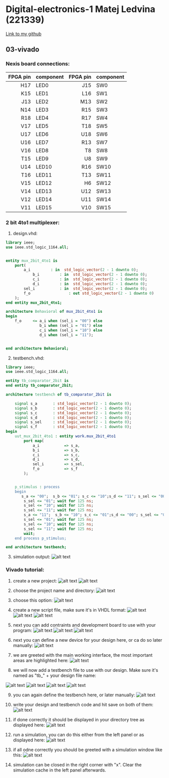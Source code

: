 # Digital-electronics-1 Matej Ledvina (221339)
[Link to my github](https://github.com/Ledvuk/Digital-electronics-1/)
## 03-vivado
### Nexis board connections:

| FPGA pin | component | FPGA pin | component |
| --------:|:--------- | --------:|:--------- |
|H17|LED0|J15|SW0|
|K15|LED1|L16|SW1|
|J13|LED2|M13|SW2|
|N14|LED3|R15|SW3|
|R18|LED4|R17|SW4|
|V17|LED5|T18|SW5|
|U17|LED6|U18|SW6|
|U16|LED7|R13|SW7|
|V16|LED8|T8|SW8|
|T15|LED9|U8|SW9|
|U14|LED10|R16|SW10|
|T16|LED11|T13|SW11|
|V15|LED12|H6|SW12|
|V14|LED13|U12|SW13|
|V12|LED14|U11|SW14|
|V11|LED15|V10|SW15|

### 2 bit 4to1 multiplexer:

1. design.vhd:

```vhdl
library ieee;
use ieee.std_logic_1164.all;


entity mux_2bit_4to1 is
    port(
		a_i			: in  std_logic_vector(2 - 1 downto 0);
        	b_i			: in  std_logic_vector(2 - 1 downto 0);
       		c_i			: in  std_logic_vector(2 - 1 downto 0);
        	d_i			: in  std_logic_vector(2 - 1 downto 0);
 		sel_i			: in  std_logic_vector(2 - 1 downto 0);
 		f_o             	: out std_logic_vector(2 - 1 downto 0)
    );
end entity mux_2bit_4to1;

architecture Behavioral of mux_2bit_4to1 is
begin
	f_o     <= a_i when (sel_i = "00") else
	           b_i when (sel_i = "01") else
	           c_i when (sel_i = "10") else
	           d_i when (sel_i = "11");


end architecture Behavioral;
```

2. testbench.vhd:
```vhdl
library ieee;
use ieee.std_logic_1164.all;

entity tb_comparator_2bit is
end entity tb_comparator_2bit;

architecture testbench of tb_comparator_2bit is

    signal s_a       : std_logic_vector(2 - 1 downto 0);
    signal s_b       : std_logic_vector(2 - 1 downto 0);
    signal s_c       : std_logic_vector(2 - 1 downto 0);
    signal s_d       : std_logic_vector(2 - 1 downto 0);
    signal s_sel     : std_logic_vector(2 - 1 downto 0);
    signal s_f       : std_logic_vector(2 - 1 downto 0);
begin
    uut_mux_2bit_4to1 : entity work.mux_2bit_4to1
        port map(
            a_i           => s_a,
            b_i           => s_b,
            c_i           => s_c,
            d_i           => s_d,
            sel_i         => s_sel,
            f_o           => s_f
        );


    p_stimulus : process
    begin    
       s_a <= "00";  s_b <= "01"; s_c <= "10";s_d <= "11"; s_sel <= "00"; wait for 125 ns;
        s_sel <= "01"; wait for 125 ns;
        s_sel <= "10"; wait for 125 ns;
        s_sel <= "11"; wait for 125 ns;
        s_a <= "11";  s_b <= "10"; s_c <= "01";s_d <= "00"; s_sel <= "00"; wait for 125 ns;
        s_sel <= "01"; wait for 125 ns;
        s_sel <= "10"; wait for 125 ns;
        s_sel <= "11"; wait for 125 ns;
        wait;
    end process p_stimulus;

end architecture testbench;
```
3. simulation output:
![alt text](https://github.com/Ledvuk/Digital-electronics-1/blob/main/Labs/03-vivado/sim1.png)

### Vivado tutorial:
1. create a new project:
![alt text](https://github.com/Ledvuk/Digital-electronics-1/blob/main/Labs/03-vivado/tutorial/vivado1.png)
![alt text](https://github.com/Ledvuk/Digital-electronics-1/blob/main/Labs/03-vivado/tutorial/vivado2.png)

2. choose the project name and directory:
![alt text](https://github.com/Ledvuk/Digital-electronics-1/blob/main/Labs/03-vivado/tutorial/vivado3.png)

3. choose this option:
![alt text](https://github.com/Ledvuk/Digital-electronics-1/blob/main/Labs/03-vivado/tutorial/vivado4.png)

4. create a new script file, make sure it's in VHDL format:
![alt text](https://github.com/Ledvuk/Digital-electronics-1/blob/main/Labs/03-vivado/tutorial/vivado5.png)
![alt text](https://github.com/Ledvuk/Digital-electronics-1/blob/main/Labs/03-vivado/tutorial/vivado6.png)
![alt text](https://github.com/Ledvuk/Digital-electronics-1/blob/main/Labs/03-vivado/tutorial/vivado7.png)

5. next you can add contraints and development board to use with your program:
![alt text](https://github.com/Ledvuk/Digital-electronics-1/blob/main/Labs/03-vivado/tutorial/vivado8.png)
![alt text](https://github.com/Ledvuk/Digital-electronics-1/blob/main/Labs/03-vivado/tutorial/vivado9.png)
![alt text](https://github.com/Ledvuk/Digital-electronics-1/blob/main/Labs/03-vivado/tutorial/vivado10.png)

6. next you can define a new device for your design here, or ca do so later manually:
![alt text](https://github.com/Ledvuk/Digital-electronics-1/blob/main/Labs/03-vivado/tutorial/vivado11.png)

7. we are greeted with the main working interface, the most important areas are highlighted here:
![alt text](https://github.com/Ledvuk/Digital-electronics-1/blob/main/Labs/03-vivado/tutorial/vivado12.png)

8. we will now add a testbench file to use with our design. Make sure it's named as "tb_" + your design file name:

![alt text](https://github.com/Ledvuk/Digital-electronics-1/blob/main/Labs/03-vivado/tutorial/vivado13.png)
![alt text](https://github.com/Ledvuk/Digital-electronics-1/blob/main/Labs/03-vivado/tutorial/vivado14.png)
![alt text](https://github.com/Ledvuk/Digital-electronics-1/blob/main/Labs/03-vivado/tutorial/vivado15.png)
![alt text](https://github.com/Ledvuk/Digital-electronics-1/blob/main/Labs/03-vivado/tutorial/vivado16.png)

9. you can again define the testbench here, or later manually:
![alt text](https://github.com/Ledvuk/Digital-electronics-1/blob/main/Labs/03-vivado/tutorial/vivado17.png)

10. write your design and testbench code and hit save on both of them:
![alt text](https://github.com/Ledvuk/Digital-electronics-1/blob/main/Labs/03-vivado/tutorial/vivado18.png)

11. if done correctly it should be displayed in your directory tree as displayed here:
![alt text](https://github.com/Ledvuk/Digital-electronics-1/blob/main/Labs/03-vivado/tutorial/vivado19.png)

12. run a simulation, you can do this either from the left panel or as displayed here:
![alt text](https://github.com/Ledvuk/Digital-electronics-1/blob/main/Labs/03-vivado/tutorial/vivado20.png)

13. if all odne correctly you should be greeted with a simulation window like this:
![alt text](https://github.com/Ledvuk/Digital-electronics-1/blob/main/Labs/03-vivado/tutorial/vivado21.png)

14. simulation can be closed in the right corner with "x". Clear the simulation cache in the left panel afterwards.